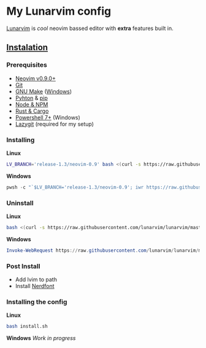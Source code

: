 # My Lunarvim config
[Lunarvim](https://lunarvim.org/) is *cool* neovim bassed editor with **extra** features built in.

## [Instalation](https://www.lunarvim.org/docs/installation)
### Prerequisites
- [Neovim v0.9.0+](https://github.com/neovim/neovim/wiki/Installing-Neovim)
- [Git](https://cli.github.com/)
- [GNU Make](https://www.gnu.org/software/make/) ([Windows](https://gnuwin32.sourceforge.net/packages/make.htm))
- [Pyhton](https://www.python.org/) & [pip](https://pypi.org/project/pip/)
- [Node & NPM](https://nodejs.org/)
- [Rust & Cargo](https://www.rust-lang.org/tools/install)
- [Powershell 7+](https://learn.microsoft.com/en-us/powershell/scripting/whats-new/migrating-from-windows-powershell-51-to-powershell-7?view=powershell-7.2) (Windows)
- [Lazygit](https://github.com/jesseduffield/lazygit#installation) (required for my setup)

### Installing
**Linux**
```bash
LV_BRANCH='release-1.3/neovim-0.9' bash <(curl -s https://raw.githubusercontent.com/LunarVim/LunarVim/release-1.3/neovim-0.9/utils/installer/install.sh)
```

**Windows**
```powershell
pwsh -c "`$LV_BRANCH='release-1.3/neovim-0.9'; iwr https://raw.githubusercontent.com/LunarVim/LunarVim/release-1.3/neovim-0.9/utils/installer/install.ps1 -UseBasicParsing | iex"
```
### Uninstall
**Linux**
```bash
bash <(curl -s https://raw.githubusercontent.com/lunarvim/lunarvim/master/utils/installer/uninstall.sh)
```

**Windows**
```powershell
Invoke-WebRequest https://raw.githubusercontent.com/lunarvim/lunarvim/master/utils/installer/uninstall.ps1 -UseBasicParsing | Invoke-Expression
```
### Post Install
- Add lvim to path
- Install [Nerdfont](https://www.nerdfonts.com/)

### Installing the config
**Linux**
```bash
bash install.sh
```

**Windows**
*Work in progress*

